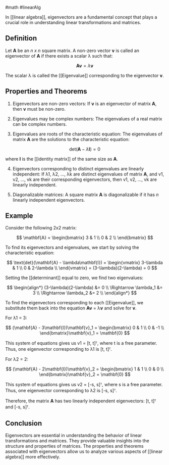 #math #linearAlg 

In [[linear algebra]], eigenvectors are a fundamental concept that plays a crucial role in understanding linear transformations and matrices. 

## Definition

Let **A** be an *n x n* square matrix. A non-zero vector **v** is called an eigenvector of **A** if there exists a scalar λ such that:

$$
\mathbf{Av} = \lambda\mathbf{v}
$$

The scalar λ is called the [[Eigenvalue]] corresponding to the eigenvector **v**.

## Properties and Theorems

1. Eigenvectors are non-zero vectors: If **v** is an eigenvector of matrix **A**, then **v** must be non-zero.

2. Eigenvalues may be complex numbers: The eigenvalues of a real matrix can be complex numbers.

3. Eigenvalues are roots of the characteristic equation: The eigenvalues of matrix **A** are the solutions to the characteristic equation:

$$
\text{det}(\mathbf{A} - \lambda\mathbf{I}) = 0
$$

where **I** is the [[identity matrix]] of the same size as **A**.

4. Eigenvectors corresponding to distinct eigenvalues are linearly independent: If λ1, λ2, ..., λk are distinct eigenvalues of matrix **A**, and v1, v2, ..., vk are their corresponding eigenvectors, then v1, v2, ..., vk are linearly independent.

5. Diagonalizable matrices: A square matrix **A** is diagonalizable if it has *n* linearly independent eigenvectors.

## Example

Consider the following 2x2 matrix:

$$
\mathbf{A} = \begin{bmatrix}
3 & 1 \\
0 & 2 \\
\end{bmatrix}
$$

To find its eigenvectors and eigenvalues, we start by solving the characteristic equation:

$$
\text{det}(\mathbf{A} - \lambda\mathbf{I}) = \begin{vmatrix}
3-\lambda & 1 \\
0 & 2-\lambda \\
\end{vmatrix} = (3-\lambda)(2-\lambda) = 0
$$

Setting the [[determinant]] equal to zero, we find two eigenvalues:

$$
\begin{align*}
(3-\lambda)(2-\lambda) &= 0 \\
\Rightarrow \lambda_1 &= 3 \\
\Rightarrow \lambda_2 &= 2 \\
\end{align*}
$$

To find the eigenvectors corresponding to each [[Eigenvalue]], we substitute them back into the equation **Av** = λ**v** and solve for **v**.

For λ1 = 3:

$$
(\mathbf{A} - 3\mathbf{I})\mathbf{v}_1 = \begin{bmatrix}
0 & 1 \\
0 & -1 \\
\end{bmatrix}\mathbf{v}_1 = \mathbf{0}
$$

This system of equations gives us v1 = [t, t]ᵀ, where t is a free parameter. Thus, one eigenvector corresponding to λ1 is [t, t]ᵀ.

For λ2 = 2:

$$
(\mathbf{A} - 2\mathbf{I})\mathbf{v}_2 = \begin{bmatrix}
1 & 1 \\
0 & 0 \\
\end{bmatrix}\mathbf{v}_2 = \mathbf{0}
$$

This system of equations gives us v2 = [-s, s]ᵀ, where s is a free parameter. Thus, one eigenvector corresponding to λ2 is [-s, s]ᵀ.

Therefore, the matrix **A** has two linearly independent eigenvectors: [t, t]ᵀ and [-s, s]ᵀ.

## Conclusion

Eigenvectors are essential in understanding the behavior of linear transformations and matrices. They provide valuable insights into the structure and properties of matrices. The properties and theorems associated with eigenvectors allow us to analyze various aspects of [[linear algebra]] more effectively.